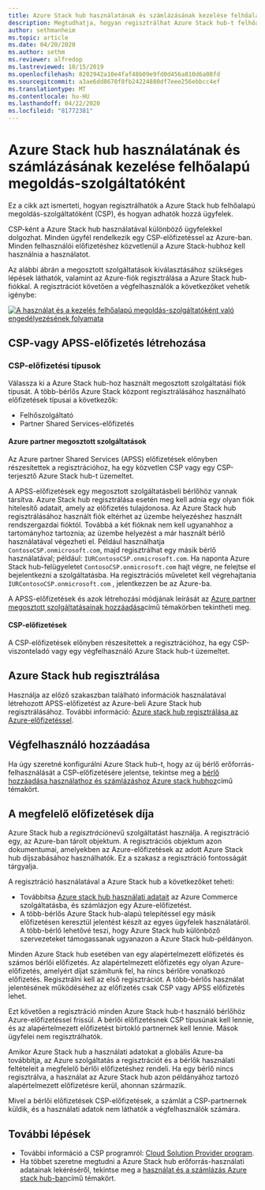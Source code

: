 ```yaml
---
title: Azure Stack hub használatának és számlázásának kezelése felhőalapú megoldás-szolgáltatóként
description: Megtudhatja, hogyan regisztrálhat Azure Stack hub-t felhőalapú megoldás-szolgáltatóként (CSP), és hogyan veheti fel az ügyfeleket a számlázáshoz.
author: sethmanheim
ms.topic: article
ms.date: 04/20/2020
ms.author: sethm
ms.reviewer: alfredop
ms.lastreviewed: 10/15/2019
ms.openlocfilehash: 8202942a10e4faf48b09e9fd0d456a810d6a08fd
ms.sourcegitcommit: a3ae6dd8670f8fb24224880df7eee256ebbcc4ef
ms.translationtype: MT
ms.contentlocale: hu-HU
ms.lasthandoff: 04/22/2020
ms.locfileid: "81772381"
---
```

# <a name="manage-usage-and-billing-for-azure-stack-hub-as-a-cloud-solution-provider"></a>Azure Stack hub használatának és számlázásának kezelése felhőalapú megoldás-szolgáltatóként

Ez a cikk azt ismerteti, hogyan regisztrálhatók a Azure Stack hub felhőalapú megoldás-szolgáltatóként (CSP), és hogyan adhatók hozzá ügyfelek.

CSP-ként a Azure Stack hub használatával különböző ügyfelekkel dolgozhat. Minden ügyfél rendelkezik egy CSP-előfizetéssel az Azure-ban. Minden felhasználói előfizetéshez közvetlenül a Azure Stack-hubhoz kell használnia a használatot.

Az alábbi ábrán a megosztott szolgáltatások kiválasztásához szükséges lépések láthatók, valamint az Azure-fiók regisztrálása a Azure Stack hub-fiókkal. A regisztrációt követően a végfelhasználók a következőket vehetik igénybe:

[![A használat és a kezelés felhőalapú megoldás-szolgáltatóként való engedélyezésének folyamata](media/azure-stack-add-manage-billing-as-a-csp/process-add-useage-as-a-csp.svg "A használat és a kezelés felhőalapú megoldás-szolgáltatóként való engedélyezésének folyamata")](media/azure-stack-add-manage-billing-as-a-csp/process-add-useage-as-a-csp.svg)

## <a name="create-a-csp-or-apss-subscription"></a>CSP-vagy APSS-előfizetés létrehozása

### <a name="csp-subscription-types"></a>CSP-előfizetési típusok

Válassza ki a Azure Stack hub-hoz használt megosztott szolgáltatási fiók típusát. A több-bérlős Azure Stack központ regisztrálásához használható előfizetések típusai a következők:

- Felhőszolgáltató
- Partner Shared Services-előfizetés

#### <a name="azure-partner-shared-services"></a>Azure partner megosztott szolgáltatások

Az Azure partner Shared Services (APSS) előfizetések előnyben részesítettek a regisztrációhoz, ha egy közvetlen CSP vagy egy CSP-terjesztő Azure Stack hub-t üzemeltet.

A APSS-előfizetések egy megosztott szolgáltatásbeli bérlőhöz vannak társítva. Azure Stack hub regisztrálása esetén meg kell adnia egy olyan fiók hitelesítő adatait, amely az előfizetés tulajdonosa. Az Azure Stack hub regisztrálásához használt fiók eltérhet az üzembe helyezéshez használt rendszergazdai fióktól. Továbbá a két fióknak nem kell ugyanahhoz a tartományhoz tartoznia; az üzembe helyezést a már használt bérlő használatával végezheti el. Például használhatja `ContosoCSP.onmicrosoft.com`, majd regisztrálhat egy másik bérlő használatával; például: `IURContosoCSP.onmicrosoft.com`. Ha naponta Azure Stack hub-felügyeletet `ContosoCSP.onmicrosoft.com` hajt végre, ne felejtse el bejelentkezni a szolgáltatásba. Ha regisztrációs műveletet kell végrehajtania `IURContosoCSP.onmicrosoft.com` , jelentkezzen be az Azure-ba.

A APSS-előfizetések és azok létrehozási módjának leírását az [Azure partner megosztott szolgáltatásainak hozzáadása](/partner-center/shared-services)című témakörben tekintheti meg.

#### <a name="csp-subscriptions"></a>CSP-előfizetések

A CSP-előfizetések előnyben részesítettek a regisztrációhoz, ha egy CSP-viszonteladó vagy egy végfelhasználó Azure Stack hub-t üzemeltet.

## <a name="register-azure-stack-hub"></a>Azure Stack hub regisztrálása

Használja az előző szakaszban található információk használatával létrehozott APSS-előfizetést az Azure-beli Azure Stack hub regisztrálásához. További információ: [Azure stack hub regisztrálása az Azure-előfizetéssel](azure-stack-registration.md).

## <a name="add-end-customer"></a>Végfelhasználó hozzáadása

Ha úgy szeretné konfigurálni Azure Stack hub-t, hogy az új bérlő erőforrás-felhasználását a CSP-előfizetésére jelentse, tekintse meg a [bérlő hozzáadása használathoz és számlázáshoz Azure stack hubhoz](azure-stack-csp-howto-register-tenants.md)című témakört.

## <a name="charge-the-right-subscriptions"></a>A megfelelő előfizetések díja

Azure Stack hub a *regisztráció*nevű szolgáltatást használja. A regisztráció egy, az Azure-ban tárolt objektum. A regisztrációs objektum azon dokumentumai, amelyekben az Azure-előfizetések az adott Azure Stack hub díjszabásához használhatók. Ez a szakasz a regisztráció fontosságát tárgyalja.

A regisztráció használatával a Azure Stack hub a következőket teheti:

- Továbbítsa [Azure stack hub használati adatait](azure-stack-billing-and-chargeback.md) az Azure Commerce szolgáltatásba, és számlázjon egy Azure-előfizetést.
- A több-bérlős Azure Stack hub-alapú telepítéssel egy másik előfizetésen keresztül jelentést készít az egyes ügyfelek használatáról. A több-bérlő lehetővé teszi, hogy Azure Stack hub különböző szervezeteket támogassanak ugyanazon a Azure Stack hub-példányon.

Minden Azure Stack hub esetében van egy alapértelmezett előfizetés és számos bérlői előfizetés. Az alapértelmezett előfizetés egy olyan Azure-előfizetés, amelyért díjat számítunk fel, ha nincs bérlőre vonatkozó előfizetés. Regisztrálni kell az első regisztrációt. A több-bérlős használat jelentésének működéséhez az előfizetés csak CSP vagy APSS előfizetés lehet.

Ezt követően a regisztráció minden Azure Stack hub-t használó bérlőhöz Azure-előfizetéssel frissül. A bérlői előfizetésnek CSP típusúnak kell lennie, és az alapértelmezett előfizetést birtokló partnernek kell lennie. Mások ügyfelei nem regisztrálhatók.

Amikor Azure Stack hub a használati adatokat a globális Azure-ba továbbítja, az Azure szolgáltatás a regisztrációt és a bérlők használati feltételeit a megfelelő bérlői előfizetéshez rendeli. Ha egy bérlő nincs regisztrálva, a használat az Azure Stack hub azon példányához tartozó alapértelmezett előfizetésre kerül, ahonnan származik.

Mivel a bérlői előfizetések CSP-előfizetések, a számlát a CSP-partnernek küldik, és a használati adatok nem láthatók a végfelhasználók számára.

## <a name="next-steps"></a>További lépések

- További információ a CSP programról: [Cloud Solution Provider program](https://partner.microsoft.com/solutions/microsoft-cloud-solutions).
- Ha többet szeretne megtudni a Azure Stack hub erőforrás-használati adatainak lekéréséről, tekintse meg a [használat és a számlázás Azure stack hub-ban](azure-stack-billing-and-chargeback.md)című témakört.
